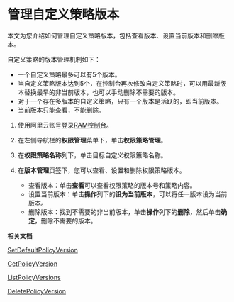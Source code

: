 # 管理自定义策略版本

本文为您介绍如何管理自定义策略版本，包括查看版本、设置当前版本和删除版本。

自定义策略的版本管理机制如下：

-   一个自定义策略最多可以有5个版本。
-   当自定义策略版本达到5个，在控制台再次修改自定义策略时，可以用最新版本替换最早的非当前版本，也可以手动删除不需要的版本。
-   对于一个存在多版本的自定义策略，只有一个版本是活跃的，即当前版本。
-   当前版本只能查看，不能删除。

1.  使用阿里云账号登录[RAM控制台](https://ram.console.aliyun.com/)。

2.  在左侧导航栏的**权限管理**菜单下，单击**权限策略管理**。

3.  在**权限策略名称**列下，单击目标自定义权限策略名称。

4.  在**版本管理**页签下，您可以查看、设置和删除权限策略版本。

    -   查看版本：单击**查看**可以查看权限策略的版本号和策略内容。
    -   设置当前版本：单击**操作**列下的**设为当前版本**，可以将任一版本设为当前版本。
    -   删除版本：找到不需要的非当前版本，单击**操作**列下的**删除**，然后单击**确定**，删除不需要的版本。

**相关文档**  


[SetDefaultPolicyVersion](/intl.zh-CN/API参考（RAM）/权限策略管理接口/SetDefaultPolicyVersion.md)

[GetPolicyVersion](/intl.zh-CN/API参考（RAM）/权限策略管理接口/GetPolicyVersion.md)

[ListPolicyVersions](/intl.zh-CN/API参考（RAM）/权限策略管理接口/ListPolicyVersions.md)

[DeletePolicyVersion](/intl.zh-CN/API参考（RAM）/权限策略管理接口/DeletePolicyVersion.md)

